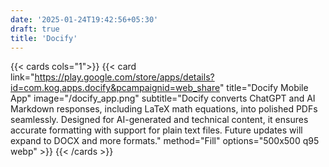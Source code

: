 ```yaml
---
date: '2025-01-24T19:42:56+05:30'
draft: true
title: 'Docify'
---
```

{{< cards cols="1">}}
  {{< card link="https://play.google.com/store/apps/details?id=com.kog.apps.docify&pcampaignid=web_share" title="Docify Mobile App" image="/docify_app.png" subtitle="Docify converts ChatGPT and AI Markdown responses, including LaTeX math equations, into polished PDFs seamlessly. Designed for AI-generated and technical content, it ensures accurate formatting with support for plain text files. Future updates will expand to DOCX and more formats." method="Fill" options="500x500 q95 webp" >}}
{{< /cards >}}